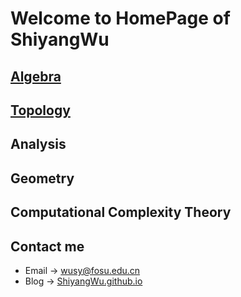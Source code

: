 # Welcome to HomePage of ShiyangWu

## [Algebra](https://shiyangwu.github.io/Blog/Algebra/index)

## [Topology](https://shiyangwu.github.io/Blog/Topology/index)

## Analysis

## Geometry

## Computational Complexity Theory

## Contact me

* Email -> <wusy@fosu.edu.cn>
* Blog -> [ShiyangWu.github.io](https://shiyangwu.github.io/)

